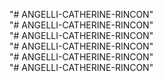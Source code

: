 "# ANGELLI-CATHERINE-RINCON"  
"# ANGELLI-CATHERINE-RINCON"  
"# ANGELLI-CATHERINE-RINCON"  
"# ANGELLI-CATHERINE-RINCON"  
"# ANGELLI-CATHERINE-RINCON"  
"# ANGELLI-CATHERINE-RINCON"  
